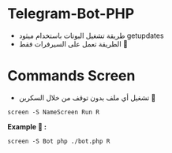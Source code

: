 # Telegram-Bot-PHP
* طريقة تشغيل البوتات باستخدام ميثود getupdates
* الطريقة تعمل على السيرفرات فقط 🙂
# Commands Screen
* تشغيل أي ملف بدون توقف من خلال السكرين 💯
```
screen -S NameScreen Run R
```
<b> Example 🔰 :</b>
```
screen -S Bot php ./bot.php R
```
